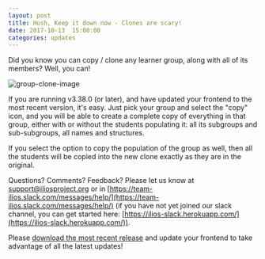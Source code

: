 ```yaml
---
layout: post
title: Hush, Keep it down now - Clones are scary!
date: 2017-10-13  15:00:00
categories: updates
---
```


Did you know you can copy / clone any learner group, along with all of its members? Well, you can!

![group-clone-image](https://gallery.mailchimp.com/845c4ebabb5b5ae7a6372c715/images/863f7ebb-7e53-4cf2-9a40-58e72cf96742.png)

If you are running v3.38.0 (or later), and have updated your frontend to the most recent version, it's easy. Just pick your group and select the "copy" icon, and you will be able to create a complete copy of everything in that group, either with or without the students populating it: all its subgroups and sub-subgroups, all names and structures.

If you select the option to copy the population of the group as well, then all the students will be copied into the new clone exactly as they are in the original.

Questions? Comments? Feedback? Please let us know at [support@iliosproject.org](mailto:support@iliosproject.org) or in [https://team-ilios.slack.com/messages/help/](https://team-ilios.slack.com/messages/help/) (if you have not yet joined our slack channel, you can get started here: [https://ilios-slack.herokuapp.com/](https://ilios-slack.herokuapp.com/)).

Please [download the most recent release](https://www.github.com/ilios/ilios/releases/latest) and update your frontend to take advantage of all the latest updates!
